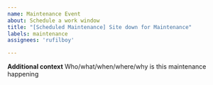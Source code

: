 ```yaml
---
name: Maintenance Event
about: Schedule a work window
title: "[Scheduled Maintenance] Site down for Maintenance"
labels: maintenance
assignees: 'rufilboy'

---
```


<!--
start: 2021-08-24T13:00:00.220Z
end: 2021-08-24T14:00:00.220Z
expectedDown: google, hacker-news
-->

**Additional context**
Who/what/when/where/why is this maintenance happening
